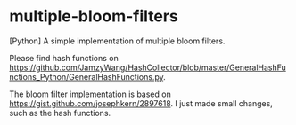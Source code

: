 # multiple-bloom-filters
[Python] A simple implementation of multiple bloom filters.

Please find hash functions on https://github.com/JamzyWang/HashCollector/blob/master/GeneralHashFunctions_Python/GeneralHashFunctions.py.

The bloom filter implementation is based on https://gist.github.com/josephkern/2897618. I just made small changes, such as the hash functions.
